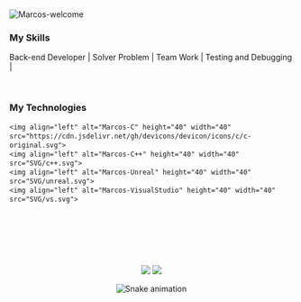 <img title="Marcos-welcome" src="https://github.com/marcos-cpp/animation.svg/blob/master/readme.svg" alt="Marcos-welcome" align="center" height="" width="2000">

<h3>My Skills</h3>
<div styleisplay: inline_block">
 <p>Back-end Developer | Solver Problem | Team Work | Testing and Debugging | </p>
</div>
</br>
<h3>My Technologies</h3>
<div style="display: inline_block">
    
    <img align="left" alt="Marcos-C" height="40" width="40" src="https://cdn.jsdelivr.net/gh/devicons/devicon/icons/c/c-original.svg">
    <img align="left" alt="Marcos-C++" height="40" width="40" src="SVG/c++.svg">
    <img align="left" alt="Marcos-Unreal" height="40" width="40" src="SVG/unreal.svg">
    <img align="left" alt="Marcos-VisualStudio" height="40" width="40" src="SVG/vs.svg">
    

</div>
<br><br>

<br><br>

<div align="center">
  <img height="180em" src="https://github-readme-stats.vercel.app/api?username=marcos-cpp&show_icons=true&theme=dracula&include_all_commits=true&count_private=true"/>
  <img height="180em" src="https://github-readme-stats.vercel.app/api/top-langs/?username=marcos-cpp&layout=compact&langs_count=7&theme=dracula"/>

![Snake animation](https://github.com/marcos-cpp/marcos-cpp/blob/output/github-contribution-grid-snake.svg "Snake animation")


